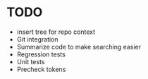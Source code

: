 # TODO

- insert tree for repo context
- Git integration
- Summarize code to make searching easier
- Regression tests
- Unit tests
- Precheck tokens

